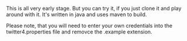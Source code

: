 This is all very early stage.
But you can try it, if you just clone it and play around with it. It's written in java and uses maven to build.

Please note, that you will need to enter your own credentials into the twitter4.properties file and removce the .example extension.
